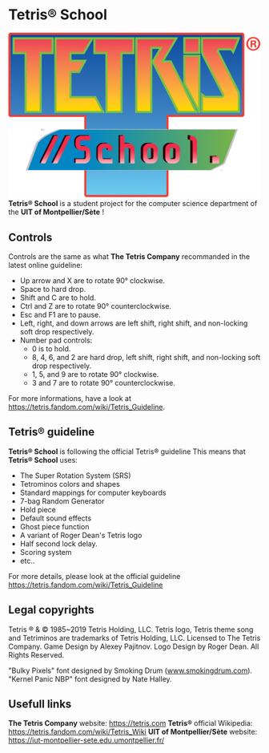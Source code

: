 # Tetris® School

![Image of Tetris® School](https://github.com/Axicer/TetrisBatK/raw/master/res/icons/logo.png)
__Tetris® School__ is a student project for the computer science department of the __UIT of Montpellier/Sète__ !

## Controls

Controls are the same as what __The Tetris Company__ recommanded in the latest online guideline:

- Up arrow and X are to rotate 90° clockwise.
- Space to hard drop.
- Shift and C are to hold.
- Ctrl and Z are to rotate 90° counterclockwise.
- Esc and F1 are to pause.
- Left, right, and down arrows are left shift, right shift, and non-locking soft drop respectively.
- Number pad controls:
    - 0 is to hold.
    - 8, 4, 6, and 2 are hard drop, left shift, right shift, and non-locking soft drop respectively.
    - 1, 5, and 9 are to rotate 90° clockwise.
    - 3 and 7 are to rotate 90° counterclockwise.

For more informations, have a look at <https://tetris.fandom.com/wiki/Tetris_Guideline>.

## Tetris® guideline

__Tetris® School__ is following the official Tetris® guideline
This means that __Tetris® School__ uses:

- The Super Rotation System (SRS)
- Tetrominos colors and shapes
- Standard mappings for computer keyboards
- 7-bag Random Generator
- Hold piece
- Default sound effects
- Ghost piece function
- A variant of Roger Dean's Tetris logo
- Half second lock delay.
- Scoring system
- etc..

 For more details, please look at the official guideline <https://tetris.fandom.com/wiki/Tetris_Guideline>


## Legal copyrights
Tetris ® & © 1985~2019 Tetris Holding, LLC.
Tetris logo, Tetris theme song and Tetriminos are trademarks of Tetris Holding, LLC.
Licensed to The Tetris Company.
Game Design by Alexey Pajitnov.
Logo Design by Roger Dean.
All Rights Reserved.

"Bulky Pixels" font designed by Smoking Drum (www.smokingdrum.com).
"Kernel Panic NBP" font designed by Nate Halley.

## Usefull links

__The Tetris Company__ website: <https://tetris.com>
__Tetris®__ official Wikipedia: <https://tetris.fandom.com/wiki/Tetris_Wiki>
__UIT of Montpellier/Sète__ website: <https://iut-montpellier-sete.edu.umontpellier.fr/>
